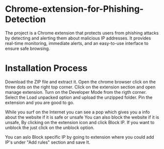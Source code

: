 # Chrome-extension-for-Phishing-Detection
The project is a Chrome extension that protects users from phishing attacks by detecting and alerting them about malicious IP addresses. It provides real-time monitoring, immediate alerts, and an easy-to-use interface to ensure safe browsing.

# Installation Process
Download the ZIP file and extract it.
Open the chrome browser click on the three dots on the right top corner.
Click on the extension section and open manage extension.
Turn on the Developer Mode from the rigth corner.
Select the Load unpacked option and upload the unzipped folder.
Pin the extension and you are good to go.

While you surf on the Internet you can see a pop which gives you a info about the website if it is safe or unsafe 
You can also block the website if it is unsafe, By clicking on the extension icon and click Block IP.
If you want to unblock the just click on the unblock option. 

You can aslo Block specific IP by going to extension where you could add IP's under "Add rules" section and save It.

